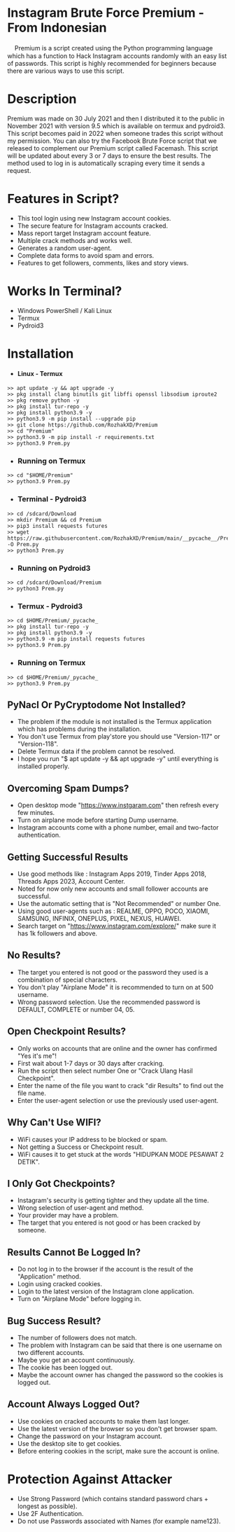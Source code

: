 
# Instagram Brute Force Premium - From Indonesian
ᅟ
Premium is a script created using the Python programming language which has a function to Hack Instagram accounts randomly with an easy list of passwords. This script is highly recommended for beginners because there are various ways to use this script.

# Description
Premium was made on 30 July 2021 and then I distributed it to the public in November 2021 with version 9.5 which is available on termux and pydroid3. This script becomes paid in 2022 when someone trades this script without my permission. You can also try the Facebook Brute Force script that we released to complement our Premium script called Facemash. This script will be updated about every 3 or 7 days to ensure the best results. The method used to log in is automatically scraping every time it sends a request.

# Features in Script?
- This tool login using new Instagram account cookies.
- The secure feature for Instagram accounts cracked.
- Mass report target Instagram account feature.
- Multiple crack methods and works well.
- Generates a random user-agent.
- Complete data forms to avoid spam and errors.
- Features to get followers, comments, likes and story views.
 
# Works In Terminal?
- Windows PowerShell / Kali Linux
- Termux
- Pydroid3

# Installation
- #### Linux - Termux
```
>> apt update -y && apt upgrade -y
>> pkg install clang binutils git libffi openssl libsodium iproute2
>> pkg remove python -y
>> pkg install tur-repo -y
>> pkg install python3.9 -y
>> python3.9 -m pip install --upgrade pip
>> git clone https://github.com/RozhakXD/Premium
>> cd "Premium"
>> python3.9 -m pip install -r requirements.txt
>> python3.9 Prem.py
```

- ### Running on Termux
```
>> cd "$HOME/Premium"
>> python3.9 Prem.py
```

- ### Terminal - Pydroid3
```
>> cd /sdcard/Download
>> mkdir Premium && cd Premium
>> pip3 install requests futures
>> wget https://raw.githubusercontent.com/RozhakXD/Premium/main/__pycache__/Prem.py -O Prem.py
>> python3 Prem.py
```

- ### Running on Pydroid3
```
>> cd /sdcard/Download/Premium
>> python3 Prem.py
```

- ### Termux - Pydroid3
```
>> cd $HOME/Premium/_pycache_
>> pkg install tur-repo -y
>> pkg install python3.9 -y
>> python3.9 -m pip install requests futures
>> python3.9 Prem.py
```
- ### Running on Termux
```
>> cd $HOME/Premium/_pycache_
>> python3.9 Prem.py
```

## PyNacl Or PyCryptodome Not Installed?
- The problem if the module is not installed is the Termux application which has problems during the installation.
- You don't use Termux from play'store you should use "Version-117" or "Version-118".
- Delete Termux data if the problem cannot be resolved.
- I hope you run "$ apt update -y && apt upgrade -y" until everything is installed properly.
 
## Overcoming Spam Dumps?
- Open desktop mode "https://www.instgaram.com" then refresh every few minutes.
- Turn on airplane mode before starting Dump username.
- Instagram accounts come with a phone number, email and two-factor authentication.
 
## Getting Successful Results
- Use good methods like : Instagram Apps 2019, Tinder Apps 2018, Threads Apps 2023, Account Center.
- Noted for now only new accounts and small follower accounts are successful.
- Use the automatic setting that is "Not Recommended" or number One.
- Using good user-agents such as : REALME, OPPO, POCO, XIAOMI, SAMSUNG, INFINIX, ONEPLUS, PIXEL, NEXUS, HUAWEI.
- Search target on "https://www.instagram.com/explore/" make sure it has 1k followers and above.
## No Results?
- The target you entered is not good or the password they used is a combination of special characters.
- You don't play "Airplane Mode" it is recommended to turn on at 500 username.
- Wrong password selection. Use the recommended password is DEFAULT, COMPLETE or number 04, 05.
## Open Checkpoint Results?
- Only works on accounts that are online and the owner has confirmed "Yes it's me"!
- First wait about 1-7 days or 30 days after cracking.
- Run the script then select number One or "Crack Ulang Hasil Checkpoint".
- Enter the name of the file you want to crack "dir Results" to find out the file name.
- Enter the user-agent selection or use the previously used user-agent.
## Why Can't Use WIFI?
- WiFi causes your IP address to be blocked or spam.
- Not getting a Success or Checkpoint result.
- WiFi causes it to get stuck at the words "HIDUPKAN MODE PESAWAT 2 DETIK".
## I Only Got Checkpoints?
- Instagram's security is getting tighter and they update all the time.
- Wrong selection of user-agent and method.
- Your provider may have a problem.
- The target that you entered is not good or has been cracked by someone.
## Results Cannot Be Logged In?
- Do not log in to the browser if the account is the result of the "Application" method.
- Login using cracked cookies.
- Login to the latest version of the Instagram clone application.
- Turn on "Airplane Mode" before logging in.
## Bug Success Result?
- The number of followers does not match.
- The problem with Instagram can be said that there is one username on two different accounts.
- Maybe you get an account continuously.
- The cookie has been logged out.
- Maybe the account owner has changed the password so the cookies is logged out.
## Account Always Logged Out?
- Use cookies on cracked accounts to make them last longer.
- Use the latest version of the browser so you don't get browser spam.
- Change the password on your Instagram account.
- Use the desktop site to get cookies.
- Before entering cookies in the script, make sure the account is online.
# Protection Against Attacker
- Use Strong Password (which contains standard password chars + longest as possible).
- Use 2F Authentication.
- Do not use Passwords associated with Names (for example name123).
